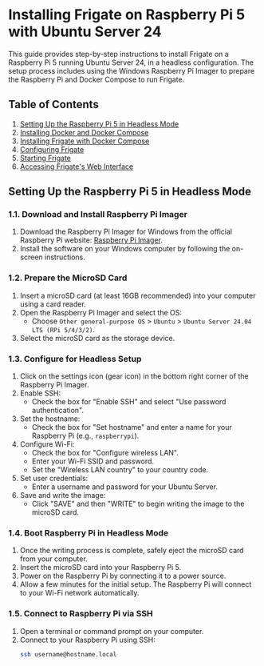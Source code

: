 # Installing Frigate on Raspberry Pi 5 with Ubuntu Server 24

This guide provides step-by-step instructions to install Frigate on a Raspberry Pi 5 running Ubuntu Server 24, in a headless configuration. The setup process includes using the Windows Raspberry Pi Imager to prepare the Raspberry Pi and Docker Compose to run Frigate.

## Table of Contents

1. [Setting Up the Raspberry Pi 5 in Headless Mode](#setting-up-the-raspberry-pi-5-in-headless-mode)
2. [Installing Docker and Docker Compose](#installing-docker-and-docker-compose)
3. [Installing Frigate with Docker Compose](#installing-frigate-with-docker-compose)
4. [Configuring Frigate](#configuring-frigate)
5. [Starting Frigate](#starting-frigate)
6. [Accessing Frigate's Web Interface](#accessing-frigates-web-interface)

## Setting Up the Raspberry Pi 5 in Headless Mode

### 1.1. Download and Install Raspberry Pi Imager

1. Download the Raspberry Pi Imager for Windows from the official Raspberry Pi website: [Raspberry Pi Imager](https://www.raspberrypi.org/software/).
2. Install the software on your Windows computer by following the on-screen instructions.

### 1.2. Prepare the MicroSD Card

1. Insert a microSD card (at least 16GB recommended) into your computer using a card reader.
2. Open the Raspberry Pi Imager and select the OS:
   - Choose `Other general-purpose OS` > `Ubuntu` > `Ubuntu Server 24.04 LTS (RPi 5/4/3/2)`.
3. Select the microSD card as the storage device.

### 1.3. Configure for Headless Setup

1. Click on the settings icon (gear icon) in the bottom right corner of the Raspberry Pi Imager.
2. Enable SSH:
   - Check the box for "Enable SSH" and select "Use password authentication".
3. Set the hostname:
   - Check the box for "Set hostname" and enter a name for your Raspberry Pi (e.g., `raspberrypi`).
4. Configure Wi-Fi:
   - Check the box for "Configure wireless LAN".
   - Enter your Wi-Fi SSID and password.
   - Set the "Wireless LAN country" to your country code.
5. Set user credentials:
   - Enter a username and password for your Ubuntu Server.
6. Save and write the image:
   - Click "SAVE" and then "WRITE" to begin writing the image to the microSD card.

### 1.4. Boot Raspberry Pi in Headless Mode

1. Once the writing process is complete, safely eject the microSD card from your computer.
2. Insert the microSD card into your Raspberry Pi 5.
3. Power on the Raspberry Pi by connecting it to a power source.
4. Allow a few minutes for the initial setup. The Raspberry Pi will connect to your Wi-Fi network automatically.

### 1.5. Connect to Raspberry Pi via SSH

1. Open a terminal or command prompt on your computer.
2. Connect to your Raspberry Pi using SSH:
   ```bash
   ssh username@hostname.local

